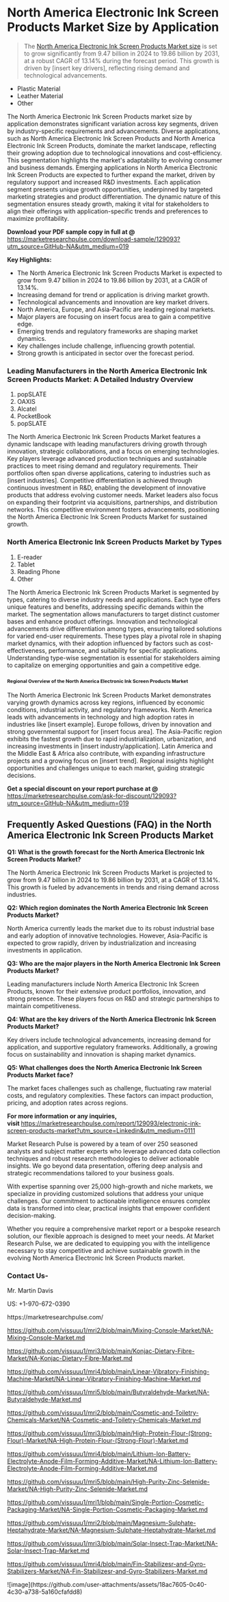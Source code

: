 <h1>North America Electronic Ink Screen Products Market&nbsp;Size by Application</h1><blockquote><p>The <a href="https://marketresearchpulse.com/download-sample/129093?utm_source=GitHub-NA&amp;utm_medium=019">North America Electronic Ink Screen Products Market size</a> is set to grow significantly from 9.47 billion in 2024 to 19.86 billion by 2031, at a robust CAGR of 13.14% during the forecast period. This growth is driven by [insert key drivers], reflecting rising demand and technological advancements.</p></blockquote><ul><li>Plastic Material<li> Leather Material<li> Other</li></ul><p>The North America Electronic Ink Screen Products market size by application demonstrates significant variation across key segments, driven by industry-specific requirements and advancements. Diverse applications, such as North America Electronic Ink Screen Products and North America Electronic Ink Screen Products, dominate the market landscape, reflecting their growing adoption due to technological innovations and cost-efficiency. This segmentation highlights the market's adaptability to evolving consumer and business demands. Emerging applications in North America Electronic Ink Screen Products are expected to further expand the market, driven by regulatory support and increased R&D investments. Each application segment presents unique growth opportunities, underpinned by targeted marketing strategies and product differentiation. The dynamic nature of this segmentation ensures steady growth, making it vital for stakeholders to align their offerings with application-specific trends and preferences to maximize profitability.</p><p><strong>Download your PDF sample copy in full at @ </strong><a href="https://marketresearchpulse.com/download-sample/129093?utm_source=GitHub-NA&amp;utm_medium=019">https://marketresearchpulse.com/download-sample/129093?utm_source=GitHub-NA&amp;utm_medium=019</a></p><p><strong>Key Highlights: </strong></p><ul><li>The North America Electronic Ink Screen Products Market is expected to grow from 9.47 billion in 2024 to 19.86 billion by 2031, at a CAGR of 13.14%.</li><li>Increasing demand for trend or application is driving market growth.</li><li>Technological advancements and innovation are key market drivers.</li><li>North America, Europe, and Asia-Pacific are leading regional markets.</li><li>Major players are focusing on insert focus area to gain a competitive edge.</li><li>Emerging trends and regulatory frameworks are shaping market dynamics.</li><li>Key challenges include challenge, influencing growth potential.</li><li>Strong growth is anticipated in sector over the forecast period.</li></ul><h3>Leading Manufacturers in the North America Electronic Ink Screen Products Market: A Detailed Industry Overview</h3><ol><li>popSLATE</li><li>OAXIS</li><li>Alcatel</li><li>PocketBook</li><li>popSLATE</li></ol><div class="flex max-w-full flex-col flex-grow"><div class="min-h-8 text-message flex w-full flex-col items-end gap-2 whitespace-normal break-words [.text-message+&amp;]:mt-5" dir="auto" data-message-author-role="assistant" data-message-id="fd8432e4-4910-450d-b182-61b7bfb0a01f" data-message-model-slug="gpt-4o"><div class="flex w-full flex-col gap-1 empty:hidden first:pt-[3px]"><div class="markdown prose w-full break-words dark:prose-invert light"><p>The North America Electronic Ink Screen Products Market features a dynamic landscape with leading manufacturers driving growth through innovation, strategic collaborations, and a focus on emerging technologies. Key players leverage advanced production techniques and sustainable practices to meet rising demand and regulatory requirements. Their portfolios often span diverse applications, catering to industries such as [insert industries]. Competitive differentiation is achieved through continuous investment in R&amp;D, enabling the development of innovative products that address evolving customer needs. Market leaders also focus on expanding their footprint via acquisitions, partnerships, and distribution networks. This competitive environment fosters advancements, positioning the North America Electronic Ink Screen Products Market for sustained growth.</p></div></div></div></div><h3>North America Electronic Ink Screen Products Market by Types</h3><ol><li>E-reader<li> Tablet<li> Reading Phone<li> Other</li></ol><div class="flex max-w-full flex-col flex-grow"><div class="min-h-8 text-message flex w-full flex-col items-end gap-2 whitespace-normal break-words [.text-message+&amp;]:mt-5" dir="auto" data-message-author-role="assistant" data-message-id="084470be-0bb7-4664-bddf-5156b4f41249" data-message-model-slug="gpt-4o-mini"><div class="flex w-full flex-col gap-1 empty:hidden first:pt-[3px]"><div class="markdown prose w-full break-words dark:prose-invert light"><p>The North America Electronic Ink Screen Products Market is segmented by types, catering to diverse industry needs and applications. Each type offers unique features and benefits, addressing specific demands within the market. The segmentation allows manufacturers to target distinct customer bases and enhance product offerings. Innovation and technological advancements drive differentiation among types, ensuring tailored solutions for varied end-user requirements. These types play a pivotal role in shaping market dynamics, with their adoption influenced by factors such as cost-effectiveness, performance, and suitability for specific applications. Understanding type-wise segmentation is essential for stakeholders aiming to capitalize on emerging opportunities and gain a competitive edge.</p></div></div></div></div><h3><span style="font-size: 11px;">Regional Overview of the North America Electronic Ink Screen Products Market</span></h3><div class="flex max-w-full flex-col flex-grow"><div class="min-h-8 text-message flex w-full flex-col items-end gap-2 whitespace-normal break-words [.text-message+&amp;]:mt-5" dir="auto" data-message-author-role="assistant" data-message-id="e9038762-ce64-4e30-91c9-9bd413514231" data-message-model-slug="gpt-4o-mini"><div class="flex w-full flex-col gap-1 empty:hidden first:pt-[3px]"><div class="markdown prose w-full break-words dark:prose-invert light"><p>The North America Electronic Ink Screen Products Market demonstrates varying growth dynamics across key regions, influenced by economic conditions, industrial activity, and regulatory frameworks. North America leads with advancements in technology and high adoption rates in industries like [insert example]. Europe follows, driven by innovation and strong governmental support for [insert focus area]. The Asia-Pacific region exhibits the fastest growth due to rapid industrialization, urbanization, and increasing investments in [insert industry/application]. Latin America and the Middle East &amp; Africa also contribute, with expanding infrastructure projects and a growing focus on [insert trend]. Regional insights highlight opportunities and challenges unique to each market, guiding strategic decisions.</p></div></div></div></div><p><strong>Get a special discount on your report purchase at @ </strong><a href="https://marketresearchpulse.com/ask-for-discount/129093?utm_source=GitHub-NA&amp;utm_medium=019">https://marketresearchpulse.com/ask-for-discount/129093?utm_source=GitHub-NA&amp;utm_medium=019</a></p><h2>Frequently Asked Questions (FAQ) in the North America Electronic Ink Screen Products Market</h2><p><strong>Q1: What is the growth forecast for the North America Electronic Ink Screen Products Market?</strong></p><p>The North America Electronic Ink Screen Products Market is projected to grow from 9.47 billion in 2024 to 19.86 billion by 2031, at a CAGR of 13.14%. This growth is fueled by advancements in trends and rising demand across industries.</p><p><strong>Q2: Which region dominates the North America Electronic Ink Screen Products Market?</strong></p><p>North America currently leads the market due to its robust industrial base and early adoption of innovative technologies. However, Asia-Pacific is expected to grow rapidly, driven by industrialization and increasing investments in application.</p><p><strong>Q3: Who are the major players in the North America Electronic Ink Screen Products Market?</strong></p><p>Leading manufacturers include North America Electronic Ink Screen Products, known for their extensive product portfolios, innovation, and strong presence. These players focus on R&amp;D and strategic partnerships to maintain competitiveness.</p><p><strong>Q4: What are the key drivers of the North America Electronic Ink Screen Products Market?</strong></p><p>Key drivers include technological advancements, increasing demand for application, and supportive regulatory frameworks. Additionally, a growing focus on sustainability and innovation is shaping market dynamics.</p><p><strong>Q5: What challenges does the North America Electronic Ink Screen Products Market face?</strong></p><p>The market faces challenges such as challenge, fluctuating raw material costs, and regulatory complexities. These factors can impact production, pricing, and adoption rates across regions.</p><p><strong>For more information or any inquiries, visit&nbsp;</strong><a href="https://marketresearchpulse.com/report/129093/electronic-ink-screen-products-market?utm_source=Linkedin&utm_medium=0111">https://marketresearchpulse.com/report/129093/electronic-ink-screen-products-market?utm_source=Linkedin&utm_medium=0111</a></p><p>Market Research Pulse is powered by a team of over 250 seasoned analysts and subject matter experts who leverage advanced data collection techniques and robust research methodologies to deliver actionable insights. We go beyond data presentation, offering deep analysis and strategic recommendations tailored to your business goals.</p><p>With expertise spanning over 25,000 high-growth and niche markets, we specialize in providing customized solutions that address your unique challenges. Our commitment to actionable intelligence ensures complex data is transformed into clear, practical insights that empower confident decision-making.</p><p>Whether you require a comprehensive market report or a bespoke research solution, our flexible approach is designed to meet your needs. At Market Research Pulse, we are dedicated to equipping you with the intelligence necessary to stay competitive and achieve sustainable growth in the evolving North America Electronic Ink Screen Products market.</p><h3><strong>Contact Us-</strong></h3><p>Mr. Martin Davis</p><p>US: +1-970-672-0390</p><p>https://marketresearchpulse.com/</p><p><a href="https://github.com/vissuuu1/mri2/blob/main/Mixing-Console-Market/NA-Mixing-Console-Market.md">https://github.com/vissuuu1/mri2/blob/main/Mixing-Console-Market/NA-Mixing-Console-Market.md</a></p><p><a href="https://github.com/vissuuu1/mri3/blob/main/Konjac-Dietary-Fibre-Market/NA-Konjac-Dietary-Fibre-Market.md">https://github.com/vissuuu1/mri3/blob/main/Konjac-Dietary-Fibre-Market/NA-Konjac-Dietary-Fibre-Market.md</a></p><p><a href="https://github.com/vissuuu1/mri4/blob/main/Linear-Vibratory-Finishing-Machine-Market/NA-Linear-Vibratory-Finishing-Machine-Market.md">https://github.com/vissuuu1/mri4/blob/main/Linear-Vibratory-Finishing-Machine-Market/NA-Linear-Vibratory-Finishing-Machine-Market.md</a></p><p><a href="https://github.com/vissuuu1/mri5/blob/main/Butyraldehyde-Market/NA-Butyraldehyde-Market.md">https://github.com/vissuuu1/mri5/blob/main/Butyraldehyde-Market/NA-Butyraldehyde-Market.md</a></p><p><a href="https://github.com/vissuuu1/mri2/blob/main/Cosmetic-and-Toiletry-Chemicals-Market/NA-Cosmetic-and-Toiletry-Chemicals-Market.md">https://github.com/vissuuu1/mri2/blob/main/Cosmetic-and-Toiletry-Chemicals-Market/NA-Cosmetic-and-Toiletry-Chemicals-Market.md</a></p><p><a href="https://github.com/vissuuu1/mri3/blob/main/High-Protein-Flour-(Strong-Flour)-Market/NA-High-Protein-Flour-(Strong-Flour)-Market.md">https://github.com/vissuuu1/mri3/blob/main/High-Protein-Flour-(Strong-Flour)-Market/NA-High-Protein-Flour-(Strong-Flour)-Market.md</a></p><p><a href="https://github.com/vissuuu1/mri4/blob/main/Lithium-Ion-Battery-Electrolyte-Anode-Film-Forming-Additive-Market/NA-Lithium-Ion-Battery-Electrolyte-Anode-Film-Forming-Additive-Market.md">https://github.com/vissuuu1/mri4/blob/main/Lithium-Ion-Battery-Electrolyte-Anode-Film-Forming-Additive-Market/NA-Lithium-Ion-Battery-Electrolyte-Anode-Film-Forming-Additive-Market.md</a></p><p><a href="https://github.com/vissuuu1/mri5/blob/main/High-Purity-Zinc-Selenide-Market/NA-High-Purity-Zinc-Selenide-Market.md">https://github.com/vissuuu1/mri5/blob/main/High-Purity-Zinc-Selenide-Market/NA-High-Purity-Zinc-Selenide-Market.md</a></p><p><a href="https://github.com/vissuuu1/mri1/blob/main/Single-Portion-Cosmetic-Packaging-Market/NA-Single-Portion-Cosmetic-Packaging-Market.md">https://github.com/vissuuu1/mri1/blob/main/Single-Portion-Cosmetic-Packaging-Market/NA-Single-Portion-Cosmetic-Packaging-Market.md</a></p><p><a href="https://github.com/vissuuu1/mri2/blob/main/Magnesium-Sulphate-Heptahydrate-Market/NA-Magnesium-Sulphate-Heptahydrate-Market.md">https://github.com/vissuuu1/mri2/blob/main/Magnesium-Sulphate-Heptahydrate-Market/NA-Magnesium-Sulphate-Heptahydrate-Market.md</a></p><p><a href="https://github.com/vissuuu1/mri3/blob/main/Solar-Insect-Trap-Market/NA-Solar-Insect-Trap-Market.md">https://github.com/vissuuu1/mri3/blob/main/Solar-Insect-Trap-Market/NA-Solar-Insect-Trap-Market.md</a></p><p><a href="https://github.com/vissuuu1/mri4/blob/main/Fin-Stabilizesr-and-Gyro-Stabilizers-Market/NA-Fin-Stabilizesr-and-Gyro-Stabilizers-Market.md">https://github.com/vissuuu1/mri4/blob/main/Fin-Stabilizesr-and-Gyro-Stabilizers-Market/NA-Fin-Stabilizesr-and-Gyro-Stabilizers-Market.md</a></p>
![image](https://github.com/user-attachments/assets/18ac7605-0c40-4c30-a738-5a160cfafdd8)
